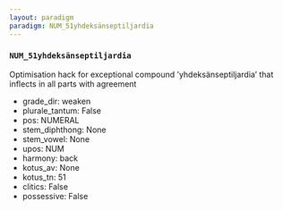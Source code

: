 ```yaml
---
layout: paradigm
paradigm: NUM_51yhdeksänseptiljardia
---
```

### ` NUM_51yhdeksänseptiljardia `

Optimisation hack for exceptional compound ’yhdeksänseptiljardia’ that inflects in all parts with agreement
* grade_dir: weaken
* plurale_tantum: False
* pos: NUMERAL
* stem_diphthong: None
* stem_vowel: None
* upos: NUM
* harmony: back
* kotus_av: None
* kotus_tn: 51
* clitics: False
* possessive: False
